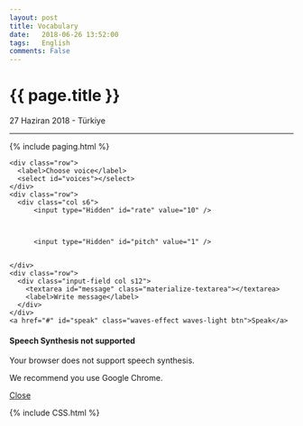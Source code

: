 ```yaml
---
layout: post
title: Vocabulary
date:   2018-06-26 13:52:00
tags:   English
comments: False
---
```


{{ page.title }}
================

<p class="meta">27 Haziran 2018 - Türkiye</p>
<hr>
{% include paging.html %}


<link rel="stylesheet" href="//cdnjs.cloudflare.com/ajax/libs/materialize/0.95.1/css/materialize.min.css">

<div class="container">
  
    <div class="row">
      <label>Choose voice</label>
      <select id="voices"></select>
    </div>
    <div class="row">
      <div class="col s6"> 
          <input type="Hidden" id="rate" value="10" />
        
     
      
          <input type="Hidden" id="pitch" value="1" />
   
      
    </div>
    <div class="row">
      <div class="input-field col s12">
        <textarea id="message" class="materialize-textarea"></textarea>
        <label>Write message</label>
      </div>
    </div>
    <a href="#" id="speak" class="waves-effect waves-light btn">Speak</a>
</div>

<div id="modal1" class="modal">
  <h4>Speech Synthesis not supported</h4>
  <p>Your browser does not support speech synthesis.</p>
  <p>We recommend you use Google Chrome.</p>
  <div class="action-bar">
    <a href="#" class="waves-effect waves-green btn-flat modal-action modal-close">Close</a>
  </div>
</div>

<script src="//cdnjs.cloudflare.com/ajax/libs/jquery/2.1.3/jquery.min.js"></script>
<script src="//cdnjs.cloudflare.com/ajax/libs/materialize/0.95.1/js/materialize.min.js"></script>

<script>
$(function(){
  if ('speechSynthesis' in window) {
    speechSynthesis.onvoiceschanged = function() {
      var $voicelist = $('#voices');

      if($voicelist.find('option').length == 0) {
        speechSynthesis.getVoices("Google UK English Male") {
          console.log(voice);
          var $option = $('<option>')
          .val(index)
          .html(voice.name + (voice.default ? ' (default)' :''));

          $voicelist.append($option);
        });

        $voicelist.material_select();
      }
    }

    $('#speak').click(function(){
      var text = $('#message').val();
      var msg = new SpeechSynthesisUtterance();
      var voices = window.speechSynthesis.getVoices();
      msg.voice = voices[$('#voices').val()];
      msg.rate = $('#rate').val() / 10;
      msg.pitch = $('#pitch').val();
      msg.text = text;

      msg.onend = function(e) {
        console.log('Finished in ' + event.elapsedTime + ' seconds.');
      };

      console.log(speechSynthesis);

      speechSynthesis.speak(msg);
    })
  } else {
    $('#modal1').openModal();
  }
});
</script>


{% include CSS.html %}


